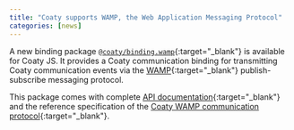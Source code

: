 ```yaml
---
title: "Coaty supports WAMP, the Web Application Messaging Protocol"
categories: [news]
---
```


A new binding package
[`@coaty/binding.wamp`](https://github.com/coatyio/binding.wamp.js){:target="_blank"}
is available for Coaty JS. It provides a Coaty communication binding for
transmitting Coaty communication events via the
[WAMP](https://wamp-proto.org/){:target="_blank"} publish-subscribe messaging
protocol.

This package comes with complete [API
documentation](https://coatyio.github.io/binding.wamp.js/api/){:target="_blank"}
and the reference specification of the [Coaty WAMP communication
protocol](https://coatyio.github.io/binding.wamp.js/man/communication-protocol/){:target="_blank"}.
